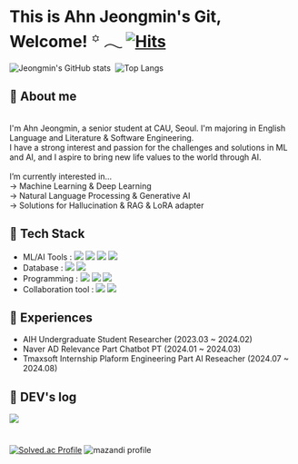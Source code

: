 # This is Ahn Jeongmin's Git, Welcome!  ꙳ 𓂃 [![Hits](https://hits.seeyoufarm.com/api/count/incr/badge.svg?url=https%3A%2F%2Fgithub.com%2FAhn-Jeongmin&count_bg=%2311AC78&title_bg=%23555555&icon=github.svg&icon_color=%231DB67F&title=%E0%B8%85+Hits+%E0%B8%85&edge_flat=false)](https://hits.seeyoufarm.com) 

![Jeongmin's GitHub stats](https://github-readme-stats.vercel.app/api?username=Ahn-Jeongmin&show_icons=true&theme=dracula)&nbsp;
![Top Langs](https://github-readme-stats.vercel.app/api/top-langs/?username=Ahn-Jeongmin&layout=compact&theme=dracula)



## 🌱 About me
<br> I'm Ahn Jeongmin, a senior student at CAU, Seoul. I'm majoring in English Language and Literature & Software Engineering. </br>
I have a strong interest and passion for the challenges and solutions in ML and AI, and I aspire to bring new life values to the world through AI.<br>  
I’m currently interested in...<br>
→ Machine Learning & Deep Learning<br> 
→ Natural Language Processing & Generative AI<br> 
→ Solutions for Hallucination & RAG & LoRA adapter<br> 

## 🌱 Tech Stack
- ML/AI Tools : <img src="https://img.shields.io/badge/pytorch-EE4C2C?style=for-the-badge&logo=pytorch&logoColor=white">&nbsp;<img src="https://img.shields.io/badge/tensorflow-FF6F00?style=for-the-badge&logo=tensorflow&logoColor=white">&nbsp;<img src="https://img.shields.io/badge/scikitlearn-F7931E?style=for-the-badge&logo=scikitlearn&logoColor=white">&nbsp;<img src="https://img.shields.io/badge/huggingface-FFD21E?style=for-the-badge&logo=huggingface&logoColor=white">
- Database : <img src="https://img.shields.io/badge/mysql-4479A1?style=for-the-badge&logo=mysql&logoColor=white">&nbsp;<img src="https://img.shields.io/badge/elasticsearch-005571?style=for-the-badge&logo=elasticsearch&logoColor=white">
- Programming : <img src="https://img.shields.io/badge/python-3776AB?style=for-the-badge&logo=python&logoColor=white">&nbsp;<img src="https://img.shields.io/badge/Java-007396?style=for-the-badge&logo=Java&logoColor=white">&nbsp;<img src="https://img.shields.io/badge/linux-FCC624?style=for-the-badge&logo=linux&logoColor=white">
- Collaboration tool : <img src="https://img.shields.io/badge/github-181717?style=for-the-badge&logo=github&logoColor=white">&nbsp;<img src="https://img.shields.io/badge/confluence-172B4D?style=for-the-badge&logo=confluence&logoColor=white"><br>  

## 🌱 Experiences
- AIH Undergraduate Student Researcher (2023.03 ~ 2024.02)
- Naver AD Relevance Part Chatbot PT (2024.01 ~ 2024.03)
- Tmaxsoft Internship Plaform Engineering Part AI Reseacher (2024.07 ~ 2024.08)

## 🌱 DEV's log 
<a href="https://tingmins-swdeliveryservice.tistory.com/">
        <img src="https://img.shields.io/badge/Tistory-EF3939?style=for-the-badge&logo=Tistory&logoColor=white"> 
</a>

# 
[![Solved.ac Profile](http://mazassumnida.wtf/api/v2/generate_badge?boj=jordie0209)](https://solved.ac/jordie0209/)
![mazandi profile](http://mazandi.herokuapp.com/api?handle=jordie0209&theme=warm)


